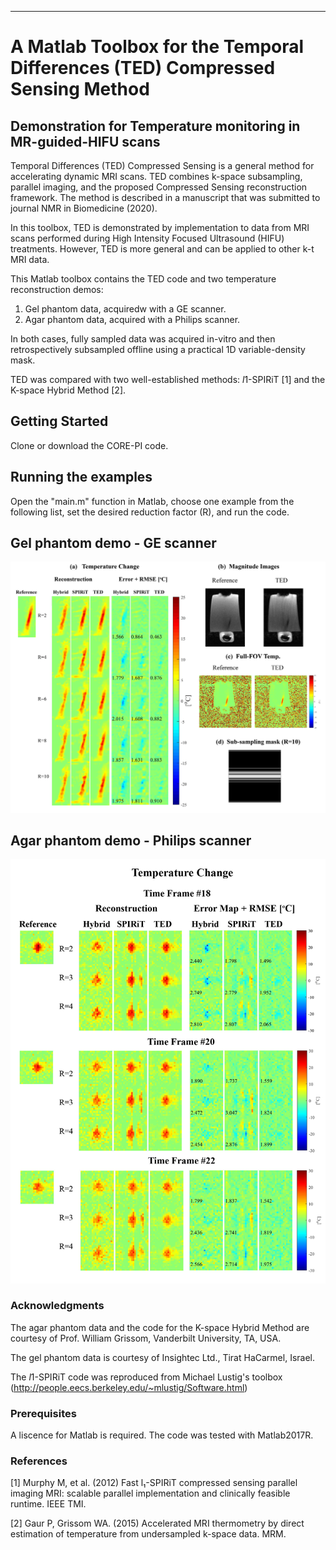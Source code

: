 ----------------------------------------------------------------------------------------
# A Matlab Toolbox for the Temporal Differences (TED) Compressed Sensing Method

Demonstration for Temperature monitoring in MR-guided-HIFU scans
-----------------------------------------------------------------------------------------
Temporal Differences (TED) Compressed Sensing is a general method for accelerating dynamic MRI scans. TED combines k-space subsampling, parallel imaging, and the proposed Compressed Sensing reconstruction framework. The method is described in a manuscript that was submitted to journal NMR in Biomedicine (2020).

In this toolbox, TED is demonstrated by implementation to data from MRI scans performed during High Intensity Focused Ultrasound (HIFU) treatments. However, TED is more general and can be applied to other k-t MRI data.

This Matlab toolbox contains the TED code and two temperature reconstruction demos:
1. Gel phantom data, acquiredw with a GE scanner.
2. Agar phantom data, acquired with a Philips scanner.

In both cases, fully sampled data was acquired in-vitro and then retrospectively subsampled offline using a practical 1D variable-density mask.

TED was compared with two well-established methods: *l*1-SPIRiT [1] and the K-space Hybrid Method [2].

## Getting Started
Clone or download the CORE-PI code.


## Running the examples
Open the "main.m" function in Matlab, choose one example from the following list, set the desired
reduction factor (R), and run the code.

## Gel phantom demo - GE scanner

![demo1](README_figures/gel_phantom.jpg)

## Agar phantom demo - Philips scanner

![demo1](README_figures/agar_phantom.jpg)


### Acknowledgments
The agar phantom data and the code for the K-space Hybrid Method are courtesy of Prof. William Grissom, Vanderbilt University, TA, USA.

The gel phantom data is courtesy of Insightec Ltd., Tirat HaCarmel, Israel.

The *l*1-SPIRiT code was reproduced from Michael Lustig's  toolbox (http://people.eecs.berkeley.edu/~mlustig/Software.html)


### Prerequisites
A liscence for Matlab is required. The code was tested with Matlab2017R.

### References
[1] Murphy M, et al. (2012) Fast l₁-SPIRiT compressed sensing parallel imaging MRI: scalable parallel implementation and clinically feasible runtime. IEEE TMI.

[2] Gaur P, Grissom WA. (2015) Accelerated MRI thermometry by direct estimation of temperature from undersampled k-space data. MRM.
